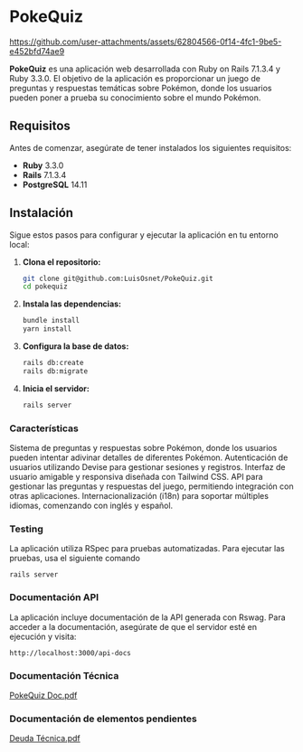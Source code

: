 # PokeQuiz

https://github.com/user-attachments/assets/62804566-0f14-4fc1-9be5-e452bfd74ae9

**PokeQuiz** es una aplicación web desarrollada con Ruby on Rails 7.1.3.4 y Ruby 3.3.0. El objetivo de la aplicación es proporcionar un juego de preguntas y respuestas temáticas sobre Pokémon, donde los usuarios pueden poner a prueba su conocimiento sobre el mundo Pokémon.

## Requisitos

Antes de comenzar, asegúrate de tener instalados los siguientes requisitos:

- **Ruby** 3.3.0
- **Rails** 7.1.3.4
- **PostgreSQL** 14.11

## Instalación

Sigue estos pasos para configurar y ejecutar la aplicación en tu entorno local:

1. **Clona el repositorio:**

   ```bash
   git clone git@github.com:LuisOsnet/PokeQuiz.git
   cd pokequiz

2. **Instala las dependencias:**

    ```bash
    bundle install
    yarn install

3. **Configura la base de datos:**

    ```bash
    rails db:create
    rails db:migrate

4. **Inicia el servidor:**

    ```bash
    rails server

### Características

Sistema de preguntas y respuestas sobre Pokémon, donde los usuarios pueden intentar adivinar detalles de diferentes Pokémon.
Autenticación de usuarios utilizando Devise para gestionar sesiones y registros.
Interfaz de usuario amigable y responsiva diseñada con Tailwind CSS.
API para gestionar las preguntas y respuestas del juego, permitiendo integración con otras aplicaciones.
Internacionalización (i18n) para soportar múltiples idiomas, comenzando con inglés y español.

### Testing
La aplicación utiliza RSpec para pruebas automatizadas. Para ejecutar las pruebas, usa el siguiente comando

    rails server

### Documentación API

La aplicación incluye documentación de la API generada con Rswag. Para acceder a la documentación, asegúrate de que el servidor esté en ejecución y visita:

    http://localhost:3000/api-docs

### Documentación Técnica

[PokeQuiz Doc.pdf](https://github.com/user-attachments/files/16629272/PokeQuiz.Doc.pdf)

### Documentación de elementos pendientes

[Deuda Técnica.pdf](https://github.com/user-attachments/files/16629464/Deuda.Tecnica.pdf)



